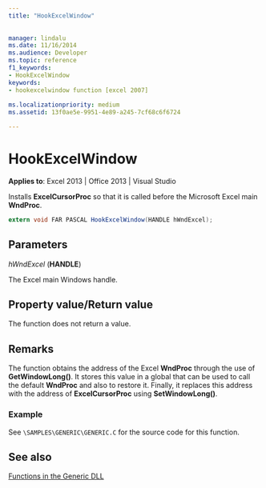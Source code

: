 ```yaml
---
title: "HookExcelWindow"
 
 
manager: lindalu
ms.date: 11/16/2014
ms.audience: Developer
ms.topic: reference
f1_keywords:
- HookExcelWindow
keywords:
- hookexcelwindow function [excel 2007]
 
ms.localizationpriority: medium
ms.assetid: 13f0ae5e-9951-4e89-a245-7cf68c6f6724

---
```


# HookExcelWindow

 **Applies to**: Excel 2013 | Office 2013 | Visual Studio 
  
Installs **ExcelCursorProc** so that it is called before the Microsoft Excel main **WndProc**.
  
```cs
extern void FAR PASCAL HookExcelWindow(HANDLE hWndExcel);
```

## Parameters

 _hWndExcel_ (**HANDLE**)
  
The Excel main Windows handle.
  
## Property value/Return value

The function does not return a value.
  
## Remarks

The function obtains the address of the Excel **WndProc** through the use of **GetWindowLong()**. It stores this value in a global that can be used to call the default **WndProc** and also to restore it. Finally, it replaces this address with the address of **ExcelCursorProc** using **SetWindowLong()**.
  
### Example

See `\SAMPLES\GENERIC\GENERIC.C` for the source code for this function. 
  
## See also



[Functions in the Generic DLL](functions-in-the-generic-dll.md)

